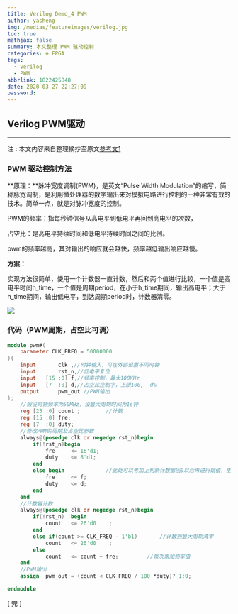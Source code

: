 ```yaml
---
title: Verilog Demo_4 PWM
author: yasheng
img: /medias/featureimages/verilog.jpg
toc: true
mathjax: false
summary: 本文整理 PWM 驱动控制
categories: ☸ FPGA
tags:
  - Verilog
  - PWM
abbrlink: 1822425848
date: 2020-03-27 22:27:09
password:
---
```


## Verilog  PWM驱动

---

注 : 本文内容来自整理摘抄至原文[参考文1](https://blog.csdn.net/whik1194/article/details/89371599)

### PWM 驱动控制方法

**原理：**脉冲宽度调制(PWM)，是英文“Pulse Width Modulation”的缩写，简称脉宽调制，是利用微处理器的数字输出来对模拟电路进行控制的一种非常有效的技术。简单一点，就是对脉冲宽度的控制。

PWM的频率：指每秒钟信号从高电平到低电平再回到高电平的次数，

占空比：是高电平持续时间和低电平持续时间之间的比例。

pwm的频率越高，其对输出的响应就会越快，频率越低输出响应越慢。

**方案：**

​		实现方法很简单，使用一个计数器一直计数，然后和两个值进行比较，一个值是高电平时间h_time，一个值是周期period，在小于h_time期间，输出高电平；大于h_time期间，输出低电平，到达周期period时，计数器清零。

<img src="/images/post_images/verilog_demo_04_pwm/pwm.png">

### 代码（PWM周期，占空比可调）

```verilog
module pwm#(
    parameter CLK_FREQ = 50000000
)(
    input 		clk	,//时钟输入，可在外部设置不同时钟
    input 		rst_n,//低电平复位
    input 	[15	:0]	f,//频率控制，最大100KHz
    input 	[7	:0] d,//占空比控制字，上限100,  d%
    output	 	pwm_out	//PWM输出
);
    //假设时钟频率为50MHz，设最大周期时间为1s钟
    reg [25	:0]	count ;	       //计数
    reg [15	:0]	fre;
    reg [7	:0]	duty;
    //修改PWM的周期及占空比参数
    always@(posedge clk or negedge rst_n)begin
        if(!rst_n)begin
            fre		<= 16'd1;
            duty	<= 8'd1;
        end
        else begin             //此处可以考加上判断计数器回0以后再进行赋值，使得波形更加完整
            fre		<= f;
            duty	<= d;
        end
    end
    //计数器计数
    always@(posedge clk or negedge rst_n)begin
        if(!rst_n)	begin
            count	<= 26'd0	;
        end
        else if(count >= CLK_FREQ - 1'b1)		//计数到最大周期清零
            count	<= 26'd0	;
        else
            count   <= count + fre;			//每次累加频率值
    end
    //PWM输出
    assign	pwm_out = (count < CLK_FREQ / 100 *duty)? 1:0;

endmodule
```



[  完  ]

